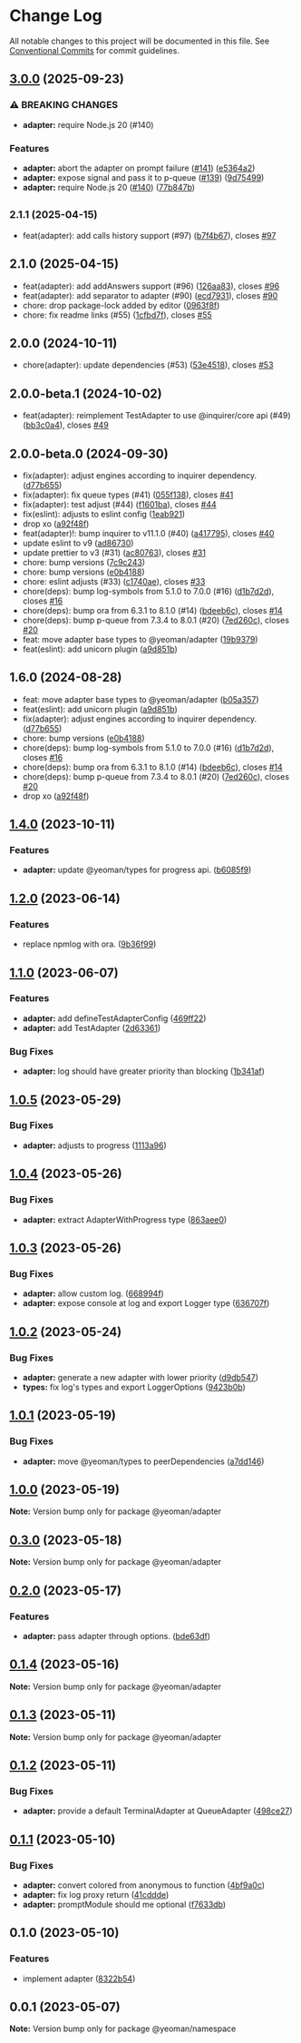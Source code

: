 # Change Log

All notable changes to this project will be documented in this file.
See [Conventional Commits](https://conventionalcommits.org) for commit guidelines.

## [3.0.0](https://github.com/yeoman/yeoman-api/compare/@yeoman/adapter@2.1.1...@yeoman/adapter@3.0.0) (2025-09-23)

### ⚠ BREAKING CHANGES

- **adapter:** require Node.js 20 (#140)

### Features

- **adapter:** abort the adapter on prompt failure ([#141](https://github.com/yeoman/yeoman-api/issues/141)) ([e5364a2](https://github.com/yeoman/yeoman-api/commit/e5364a2150f14e2368fcde05ff3c55e2a0cb3f82))
- **adapter:** expose signal and pass it to p-queue ([#139](https://github.com/yeoman/yeoman-api/issues/139)) ([9d75499](https://github.com/yeoman/yeoman-api/commit/9d75499b4d43702b496b543100e539128098c24e))
- **adapter:** require Node.js 20 ([#140](https://github.com/yeoman/yeoman-api/issues/140)) ([77b847b](https://github.com/yeoman/yeoman-api/commit/77b847bd7a46c8772ed5a2fb31fa3ece23f3cdda))

## <small>2.1.1 (2025-04-15)</small>

- feat(adapter): add calls history support (#97) ([b7f4b67](https://github.com/yeoman/yeoman-api/commit/b7f4b67)), closes [#97](https://github.com/yeoman/yeoman-api/issues/97)

## 2.1.0 (2025-04-15)

- feat(adapter): add addAnswers support (#96) ([126aa83](https://github.com/yeoman/yeoman-api/commit/126aa83)), closes [#96](https://github.com/yeoman/yeoman-api/issues/96)
- feat(adapter): add separator to adapter (#90) ([ecd7931](https://github.com/yeoman/yeoman-api/commit/ecd7931)), closes [#90](https://github.com/yeoman/yeoman-api/issues/90)
- chore: drop package-lock added by editor ([0963f8f](https://github.com/yeoman/yeoman-api/commit/0963f8f))
- chore: fix readme links (#55) ([1cfbd7f](https://github.com/yeoman/yeoman-api/commit/1cfbd7f)), closes [#55](https://github.com/yeoman/yeoman-api/issues/55)

## 2.0.0 (2024-10-11)

- chore(adapter): update dependencies (#53) ([53e4518](https://github.com/yeoman/yeoman-api/commit/53e4518)), closes [#53](https://github.com/yeoman/yeoman-api/issues/53)

## 2.0.0-beta.1 (2024-10-02)

- feat(adapter): reimplement TestAdapter to use @inquirer/core api (#49) ([bb3c0a4](https://github.com/yeoman/yeoman-api/commit/bb3c0a4)), closes [#49](https://github.com/yeoman/yeoman-api/issues/49)

## 2.0.0-beta.0 (2024-09-30)

- fix(adapter): adjust engines according to inquirer dependency. ([d77b655](https://github.com/yeoman/yeoman-api/commit/d77b655))
- fix(adapter): fix queue types (#41) ([055f138](https://github.com/yeoman/yeoman-api/commit/055f138)), closes [#41](https://github.com/yeoman/yeoman-api/issues/41)
- fix(adapter): test adjust (#44) ([f1601ba](https://github.com/yeoman/yeoman-api/commit/f1601ba)), closes [#44](https://github.com/yeoman/yeoman-api/issues/44)
- fix(eslint): adjusts to eslint config ([1eab921](https://github.com/yeoman/yeoman-api/commit/1eab921))
- drop xo ([a92f48f](https://github.com/yeoman/yeoman-api/commit/a92f48f))
- feat(adapter)!: bump inquirer to v11.1.0 (#40) ([a417795](https://github.com/yeoman/yeoman-api/commit/a417795)), closes [#40](https://github.com/yeoman/yeoman-api/issues/40)
- update eslint to v9 ([ad86730](https://github.com/yeoman/yeoman-api/commit/ad86730))
- update prettier to v3 (#31) ([ac80763](https://github.com/yeoman/yeoman-api/commit/ac80763)), closes [#31](https://github.com/yeoman/yeoman-api/issues/31)
- chore: bump versions ([7c9c243](https://github.com/yeoman/yeoman-api/commit/7c9c243))
- chore: bump versions ([e0b4188](https://github.com/yeoman/yeoman-api/commit/e0b4188))
- chore: eslint adjusts (#33) ([c1740ae](https://github.com/yeoman/yeoman-api/commit/c1740ae)), closes [#33](https://github.com/yeoman/yeoman-api/issues/33)
- chore(deps): bump log-symbols from 5.1.0 to 7.0.0 (#16) ([d1b7d2d](https://github.com/yeoman/yeoman-api/commit/d1b7d2d)), closes [#16](https://github.com/yeoman/yeoman-api/issues/16)
- chore(deps): bump ora from 6.3.1 to 8.1.0 (#14) ([bdeeb6c](https://github.com/yeoman/yeoman-api/commit/bdeeb6c)), closes [#14](https://github.com/yeoman/yeoman-api/issues/14)
- chore(deps): bump p-queue from 7.3.4 to 8.0.1 (#20) ([7ed260c](https://github.com/yeoman/yeoman-api/commit/7ed260c)), closes [#20](https://github.com/yeoman/yeoman-api/issues/20)
- feat: move adapter base types to @yeoman/adapter ([19b9379](https://github.com/yeoman/yeoman-api/commit/19b9379))
- feat(eslint): add unicorn plugin ([a9d851b](https://github.com/yeoman/yeoman-api/commit/a9d851b))

## 1.6.0 (2024-08-28)

- feat: move adapter base types to @yeoman/adapter ([b05a357](https://github.com/yeoman/yeoman-api/commit/b05a357))
- feat(eslint): add unicorn plugin ([a9d851b](https://github.com/yeoman/yeoman-api/commit/a9d851b))
- fix(adapter): adjust engines according to inquirer dependency. ([d77b655](https://github.com/yeoman/yeoman-api/commit/d77b655))
- chore: bump versions ([e0b4188](https://github.com/yeoman/yeoman-api/commit/e0b4188))
- chore(deps): bump log-symbols from 5.1.0 to 7.0.0 (#16) ([d1b7d2d](https://github.com/yeoman/yeoman-api/commit/d1b7d2d)), closes [#16](https://github.com/yeoman/yeoman-api/issues/16)
- chore(deps): bump ora from 6.3.1 to 8.1.0 (#14) ([bdeeb6c](https://github.com/yeoman/yeoman-api/commit/bdeeb6c)), closes [#14](https://github.com/yeoman/yeoman-api/issues/14)
- chore(deps): bump p-queue from 7.3.4 to 8.0.1 (#20) ([7ed260c](https://github.com/yeoman/yeoman-api/commit/7ed260c)), closes [#20](https://github.com/yeoman/yeoman-api/issues/20)
- drop xo ([a92f48f](https://github.com/yeoman/yeoman-api/commit/a92f48f))

## [1.4.0](https://github.com/yeoman/yeoman-api/compare/@yeoman/adapter@1.2.0...@yeoman/adapter@1.4.0) (2023-10-11)

### Features

- **adapter:** update @yeoman/types for progress api. ([b6085f9](https://github.com/yeoman/yeoman-api/commit/b6085f90cf9a43c12e0e1f659d91c999e8d15f50))

## [1.2.0](https://github.com/yeoman/yeoman-api/compare/@yeoman/adapter@1.1.0...@yeoman/adapter@1.2.0) (2023-06-14)

### Features

- replace npmlog with ora. ([9b36f99](https://github.com/yeoman/yeoman-api/commit/9b36f997d5760aa070756fba4653fed35c0fad80))

## [1.1.0](https://github.com/yeoman/yeoman-api/compare/@yeoman/adapter@1.0.5...@yeoman/adapter@1.1.0) (2023-06-07)

### Features

- **adapter:** add defineTestAdapterConfig ([469ff22](https://github.com/yeoman/yeoman-api/commit/469ff2268f9cf942c2880dc53c099c59a419bbcf))
- **adapter:** add TestAdapter ([2d63361](https://github.com/yeoman/yeoman-api/commit/2d63361e2b8dbb612edaeac3b63b8f5a142ca83a))

### Bug Fixes

- **adapter:** log should have greater priority than blocking ([1b341af](https://github.com/yeoman/yeoman-api/commit/1b341af3f641610d1255206315c48d5263a0009b))

## [1.0.5](https://github.com/yeoman/yeoman-api/compare/@yeoman/adapter@1.0.4...@yeoman/adapter@1.0.5) (2023-05-29)

### Bug Fixes

- **adapter:** adjusts to progress ([1113a96](https://github.com/yeoman/yeoman-api/commit/1113a9635be908c30ca85e810443a68d6fd1eb95))

## [1.0.4](https://github.com/yeoman/yeoman-api/compare/@yeoman/adapter@1.0.3...@yeoman/adapter@1.0.4) (2023-05-26)

### Bug Fixes

- **adapter:** extract AdapterWithProgress type ([863aee0](https://github.com/yeoman/yeoman-api/commit/863aee04b2df9b8a72226e2c2af7fbdbb5b5f1ef))

## [1.0.3](https://github.com/yeoman/yeoman-api/compare/@yeoman/adapter@1.0.2...@yeoman/adapter@1.0.3) (2023-05-26)

### Bug Fixes

- **adapter:** allow custom log. ([668994f](https://github.com/yeoman/yeoman-api/commit/668994f3d029d9492f1545724b80260d1098bd05))
- **adapter:** expose console at log and export Logger type ([636707f](https://github.com/yeoman/yeoman-api/commit/636707f2fc881a62793307e6b656ef20ba6ee584))

## [1.0.2](https://github.com/yeoman/yeoman-api/compare/@yeoman/adapter@1.0.1...@yeoman/adapter@1.0.2) (2023-05-24)

### Bug Fixes

- **adapter:** generate a new adapter with lower priority ([d9db547](https://github.com/yeoman/yeoman-api/commit/d9db547657dc8f6e502b2d9af42e1f882475e75d))
- **types:** fix log's types and export LoggerOptions ([9423b0b](https://github.com/yeoman/yeoman-api/commit/9423b0bfa6b4854d73c0719bdf49e38c0bc31433))

## [1.0.1](https://github.com/yeoman/yeoman-api/compare/@yeoman/adapter@1.0.0...@yeoman/adapter@1.0.1) (2023-05-19)

### Bug Fixes

- **adapter:** move @yeoman/types to peerDependencies ([a7dd146](https://github.com/yeoman/yeoman-api/commit/a7dd146c61aae9fa56aabcb42d3ac17f9ca35040))

## [1.0.0](https://github.com/yeoman/yeoman-api/compare/@yeoman/adapter@0.3.0...@yeoman/adapter@1.0.0) (2023-05-19)

**Note:** Version bump only for package @yeoman/adapter

## [0.3.0](https://github.com/yeoman/yeoman-api/compare/@yeoman/adapter@0.2.0...@yeoman/adapter@0.3.0) (2023-05-18)

**Note:** Version bump only for package @yeoman/adapter

## [0.2.0](https://github.com/yeoman/yeoman-api/compare/@yeoman/adapter@0.1.4...@yeoman/adapter@0.2.0) (2023-05-17)

### Features

- **adapter:** pass adapter through options. ([bde63df](https://github.com/yeoman/yeoman-api/commit/bde63df0b9d3d45c8cc34534175d839486cfd091))

## [0.1.4](https://github.com/yeoman/yeoman-api/compare/@yeoman/adapter@0.1.3...@yeoman/adapter@0.1.4) (2023-05-16)

**Note:** Version bump only for package @yeoman/adapter

## [0.1.3](https://github.com/yeoman/yeoman-api/compare/@yeoman/adapter@0.1.2...@yeoman/adapter@0.1.3) (2023-05-11)

**Note:** Version bump only for package @yeoman/adapter

## [0.1.2](https://github.com/yeoman/yeoman-api/compare/@yeoman/adapter@0.1.1...@yeoman/adapter@0.1.2) (2023-05-11)

### Bug Fixes

- **adapter:** provide a default TerminalAdapter at QueueAdapter ([498ce27](https://github.com/yeoman/yeoman-api/commit/498ce273e392cb81462a99108ad45b2aa73e5e43))

## [0.1.1](https://github.com/yeoman/yeoman-api/compare/@yeoman/adapter@0.1.0...@yeoman/adapter@0.1.1) (2023-05-10)

### Bug Fixes

- **adapter:** convert colored from anonymous to function ([4bf9a0c](https://github.com/yeoman/yeoman-api/commit/4bf9a0c2bf8d8a58ca14d2071d4244ff7d33d1c6))
- **adapter:** fix log proxy return ([41cddde](https://github.com/yeoman/yeoman-api/commit/41cdddea69ea85a5ddfd48f5d92551074bbc316c))
- **adapter:** promptModule should me optional ([f7633db](https://github.com/yeoman/yeoman-api/commit/f7633dbabd81b8855c25c6153f7c5a0859bfaad0))

## 0.1.0 (2023-05-10)

### Features

- implement adapter ([8322b54](https://github.com/yeoman/yeoman-api/commit/8322b54e30425073543d754d419039fc71bd9fb4))

## 0.0.1 (2023-05-07)

**Note:** Version bump only for package @yeoman/namespace
